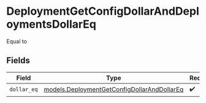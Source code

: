 # DeploymentGetConfigDollarAndDeploymentsDollarEq

Equal to


## Fields

| Field                                                                                            | Type                                                                                             | Required                                                                                         | Description                                                                                      |
| ------------------------------------------------------------------------------------------------ | ------------------------------------------------------------------------------------------------ | ------------------------------------------------------------------------------------------------ | ------------------------------------------------------------------------------------------------ |
| `dollar_eq`                                                                                      | [models.DeploymentGetConfigDollarAndDollarEq](../models/deploymentgetconfigdollaranddollareq.md) | :heavy_check_mark:                                                                               | N/A                                                                                              |